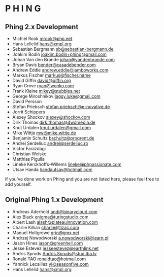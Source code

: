 P     H     I     N     G
=========================


Phing 2.x Development
---------------------

  - Michiel Rook <mrook@php.net>
  - Hans Lellelid <hans@xmpl.org>
  - Sebastian Bergmann <sb@sebastian-bergmann.de>
  - Joakim Bodin <joakim.bodin+phing@gmail.com>
  - Johan Van den Brande <johan@vandenbrande.com>
  - Bryan Davis <bender@casadebender.com>
  - Andrew Eddie <andrew.eddie@jamboworks.com>
  - Markus Fischer <markus@fischer.name>
  - David Giffin <david@giffin.org>
  - Ryan Grove <ryan@wonko.com>
  - Frank Kleine <mikey@stubbles.net>
  - George Miroshnikov <laggy.luke@gmail.com>
  - David Persson <davidpersson at qeweurope dot org>
  - Stefan Priebsch <stefan.priebsch@e-novative.de>
  - Jorrit Schippers <jorrit at ncode dot nl>
  - Alexey Shockov <alexey@shockov.com>
  - Dirk Thomas <dirk.thomas@4wdmedia.de>
  - Knut Urdalen <knut.urdalen@gmail.com>
  - Mike Wittje <mw@mike.wittje.de>
  - Benjamin Schultz <bschultz@proqrent.de>
  - Andrei Serdeliuc <andrei@serdeliuc.ro>
  - Victor Farazdagi
  - Christian Weiske
  - Matthias Pigulla
  - Lineke Kerckhoffs-Willems <lineke@phpassionate.com>
  - Utsav Handa <handautsav@hotmail.com>

  If you've done work on Phing and you are not listed here, please feel free
  to add yourself.

Original Phing 1.x Development
------------------------------

  - Andreas Aderhold <andi@binarycloud.com>
  - Alex Black <enigma@turingstudio.com>
  - Albert Lash <alash@plateauinnovation.com>
  - Charlie Killian <charlie@tizac.com>
  - Manuel Holtgrewe <grin@gmx.net>
  - Andrzej Nowodworski <a.nowodworski@learn.pl>
  - Jason Hines <jason@greenhell.com>
  - Jesse Estevez <jesseestevez@earthlink.net>
  - Andris Spruds <Andris.Spruds@stud.lba.lv>
  - Ronald TAO <ronaldtao@hotmail.com>
  - Yannick Lecaillez <yl@seasonfive.com>
  - Hans Lellelid <hans@xmpl.org>
